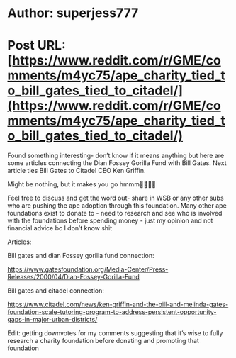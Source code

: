 # Author: superjess777
# Post URL: [https://www.reddit.com/r/GME/comments/m4yc75/ape_charity_tied_to_bill_gates_tied_to_citadel/](https://www.reddit.com/r/GME/comments/m4yc75/ape_charity_tied_to_bill_gates_tied_to_citadel/)


Found something interesting- don’t know if it means anything but here are some articles connecting the Dian Fossey Gorilla Fund with Bill Gates. Next article ties Bill Gates to Citadel CEO Ken Griffin. 

Might be nothing, but it makes you go hmmm🤔🤔🤔🤔
 

Feel free to discuss and get the word out- share in WSB or any other subs who are pushing the ape adoption through this foundation. Many other ape foundations exist to donate to - need to research and see who is involved with the foundations before spending money - just my opinion and not financial advice bc I don’t know shit 


Articles:

Bill gates and dian Fossey gorilla fund connection:

https://www.gatesfoundation.org/Media-Center/Press-Releases/2000/04/Dian-Fossey-Gorilla-Fund


Bill gates and citadel connection: 

https://www.citadel.com/news/ken-griffin-and-the-bill-and-melinda-gates-foundation-scale-tutoring-program-to-address-persistent-opportunity-gaps-in-major-urban-districts/


Edit: getting downvotes for my comments suggesting that it’s wise to fully research a charity foundation before donating and promoting that foundation